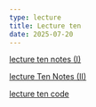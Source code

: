 ```yaml
---
type: lecture
title: Lecture ten
date: 2025-07-20
---
```


[lecture ten notes (I)](https://ucdavis.box.com/s/u01ljdmoxeonl29jhm3adj7ymlo5d0fc)

[lecture Ten Notes (II)](https://github.com/wonjun-seo/cosmos/tree/master/static_files/presentations/lecture_ten/Transformer.pdf)

[lecture ten code](https://github.com/wonjun-seo/cosmos/tree/master/static_files/presentations/lecture_ten/)